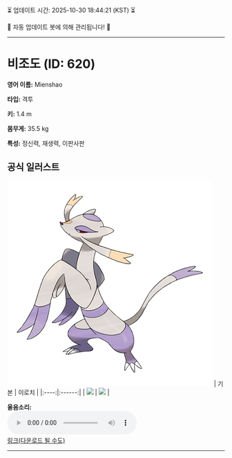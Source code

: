 
⏳ 업데이트 시간: 2025-10-30 18:44:21 (KST) ⏳

🤖 자동 업데이트 봇에 의해 관리됩니다! 🤖

---

# 비조도 (ID: 620)
**영어 이름:** Mienshao

**타입:** 격투

**키:** 1.4 m

**몸무게:** 35.5 kg

**특성:** 정신력, 재생력, 이판사판

## 공식 일러스트
![](https://raw.githubusercontent.com/PokeAPI/sprites/master/sprites/pokemon/other/official-artwork/620.png)
| 기본 | 이로치 |
|:----:|:------:|
| <img src="http://play.pokemonshowdown.com/sprites/ani/mienshao.gif" width="200"> | <img src="http://play.pokemonshowdown.com/sprites/ani-shiny/mienshao.gif" width="200"> |

**울음소리:**<br><audio controls src="https://raw.githubusercontent.com/PokeAPI/cries/main/cries/pokemon/latest/620.ogg"></audio><br> [링크(다운로드 될 수도)](https://raw.githubusercontent.com/PokeAPI/cries/main/cries/pokemon/latest/620.ogg)


---
